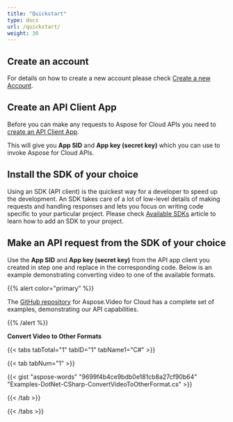 ```yaml
---
title: "Quickstart"
type: docs
url: /quickstart/
weight: 30
---
```


## **Create an account**
For details on how to create a new account please check [Create a new Account](https://docs.aspose.cloud/display/totalcloud/Creating+and+Managing+Account).
## **Create an API Client App**
Before you can make any requests to Aspose for Cloud APIs you need to [create an API Client App](https://docs.aspose.cloud/display/totalcloud/Create+New+App+and+Get+App+Key+and+SID).

This will give you **App SID** and **App key (secret key)** which you can use to invoke Aspose for Cloud APIs.
## **Install the SDK of your choice**
Using an SDK (API client) is the quickest way for a developer to speed up the development. An SDK takes care of a lot of low-level details of making requests and handling responses and lets you focus on writing code specific to your particular project. Please check [Available SDKs](/video/available-sdks/) article to learn how to add an SDK to your project.
## **Make an API request from the SDK of your choice**
Use the **App SID** and **App key (secret key)** from the API app client you created in step one and replace in the corresponding code. Below is an example demonstrating converting video to one of the available formats.

{{% alert color="primary" %}} 

The [GitHub repository](https://github.com/aspose-video-cloud) for Aspose.Video for Cloud has a complete set of examples, demonstrating our API capabilities.

{{% /alert %}} 

**Convert Video to Other Formats**

{{< tabs tabTotal="1" tabID="1" tabName1="C#" >}}

{{< tab tabNum="1" >}}

{{< gist "aspose-words" "9699f4b4ce9bdb0e181cb8a27cf90b64" "Examples-DotNet-CSharp-ConvertVideoToOtherFormat.cs" >}}

{{< /tab >}}

{{< /tabs >}}
